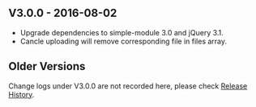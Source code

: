 
## V3.0.0 - 2016-08-02

* Upgrade dependencies to simple-module 3.0 and jQuery 3.1.
* Cancle uploading will remove corresponding file in files array.

## Older Versions

Change logs under V3.0.0 are not recorded here, please check [Release History](https://github.com/mycolorway/simple-module/releases).
